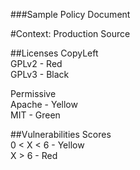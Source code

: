 ###Sample Policy Document

#Context: Production Source

##Licenses 
  CopyLeft <br>
      GPLv2 - Red <br>
      GPLv3 - Black <br>
  
  Permissive <br>
      Apache - Yellow <br>
      MIT - Green 

##Vulnerabilities
  Scores <br>
      0 < X < 6 - Yellow <br>
      X > 6 - Red
